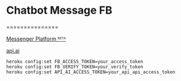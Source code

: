 # Chatbot Message FB
===============

[Messenger Platform ᴮᴱᵀᴬ](https://developers.facebook.com/docs/messenger-platform)

[api.ai](https://api.ai/)

```
heroku config:set FB_ACCESS_TOKEN=your_access_token
heroku config:set FB_VERIFY_TOKEN=your_verify_token
heroku config:set API_AI_ACCESS_TOKEN=your_api_api_access_token
```
